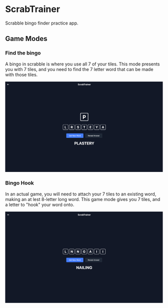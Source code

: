 # ScrabTrainer
Scrabble bingo finder practice app.

## Game Modes

### Find the bingo

A bingo in scrabble is where you  use all 7 of your tiles. This mode presents you with 7 tiles, and you need to find the 7 letter word that can be made with those tiles.

![Alt text](bingo-finder.png)

### Bingo Hook

In an actual game, you will need to attach your 7 tiles to an existing word, making an at lest 8-letter long word. This game mode gives you 7 tiles, and a letter to "hook" your word onto.

![Alt text](hook-finder.png)